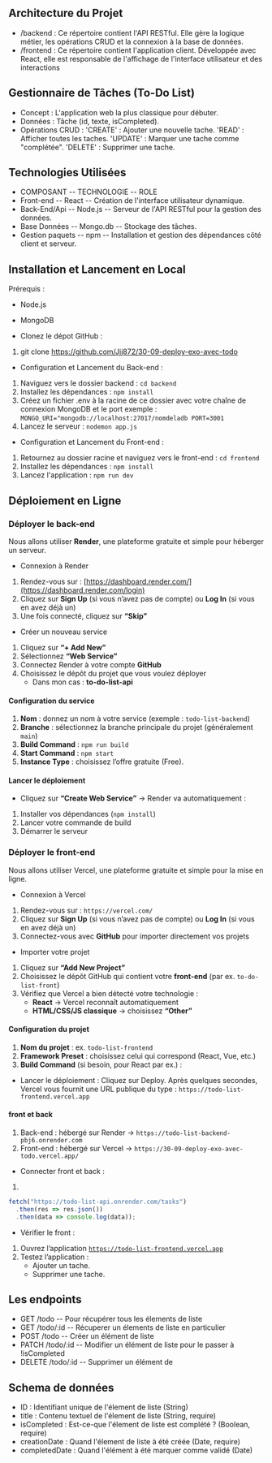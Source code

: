 ## Architecture du Projet
* /backend : Ce répertoire contient l'API RESTful. Elle gère la logique métier, les opérations CRUD et la connexion à la base de données.
* /frontend : Ce répertoire contient l'application client. Développée avec React, elle est responsable de l'affichage de l'interface utilisateur et des interactions

## Gestionnaire de Tâches (To-Do List)
- Concept : L'application web la plus classique pour débuter.
- Données : Tâche (id, texte, isCompleted).
- Opérations CRUD :
        'CREATE' : Ajouter une nouvelle tache.
        'READ' : Afficher toutes les taches.
        'UPDATE' : Marquer une tache comme "complétée".
        'DELETE' : Supprimer une tache.

## Technologies Utilisées 
- COMPOSANT         --   TECHNOLOGIE    --   ROLE
- Front-end         --   React          --   Création de l'interface utilisateur dynamique.
- Back-End/Api      --   Node.js        --   Serveur de l'API RESTful pour la gestion des données.
- Base Données      --   Mongo.db       --   Stockage des tâches.
- Gestion paquets   --   npm            --   Installation et gestion des dépendances côté client et serveur.


##  Installation et Lancement en Local
Prérequis : 
- Node.js
- MongoDB 

- Clonez le dépot GitHub :
1. git clone https://github.com/Jjj872/30-09-deploy-exo-avec-todo

- Configuration et Lancement du Back-end :
1. Naviguez vers le dossier backend : `cd backend`
2. Installez les dépendances : `npm install`
3. Créez un fichier .env à la racine de ce dossier avec votre chaîne de connexion MongoDB et le port exemple : 
        ```MONGO_URI="mongodb://localhost:27017/nomdeladb
        PORT=3001```
4. Lancez le serveur : `nodemon app.js`        

- Configuration et Lancement du Front-end : 
1. Retournez au dossier racine et naviguez vers le front-end : `cd frontend`
2. Installez les dépendances : `npm install`
3. Lancez l'application : `npm run dev`


## Déploiement en Ligne
### Déployer le back-end
Nous allons utiliser **Render**, une plateforme gratuite et simple pour héberger un serveur.

- Connexion à Render
1. Rendez-vous sur : [https://dashboard.render.com/](https://dashboard.render.com/login)
2. Cliquez sur **Sign Up** (si vous n’avez pas de compte) ou **Log In** (si vous en avez déjà un)
3. Une fois connecté, cliquez sur **“Skip”** 

- Créer un nouveau service
1. Cliquez sur **“+ Add New”**
2. Sélectionnez **“Web Service”**
3. Connectez Render à votre compte **GitHub**
4. Choisissez le dépôt du projet que vous voulez déployer
    - Dans mon cas : **to-do-list-api**

#### Configuration du service
1. **Nom** : donnez un nom à votre service (exemple : `todo-list-backend`)
2. **Branche** : sélectionnez la branche principale du projet (généralement `main`)
3. **Build Command** : `npm run build`
4. **Start Command** : `npm start`
5. **Instance Type** : choisissez l’offre gratuite (Free).

#### Lancer le déploiement
- Cliquez sur **“Create Web Service”** → Render va automatiquement :
1. Installer vos dépendances (`npm install`)
2. Lancer votre commande de build
3. Démarrer le serveur

### Déployer le front-end
Nous allons utiliser Vercel, une plateforme gratuite et simple pour la mise en ligne.

- Connexion à Vercel
1. Rendez-vous sur : `https://vercel.com/`
2. Cliquez sur **Sign Up** (si vous n’avez pas de compte) ou **Log In** (si vous en avez déjà un)
3. Connectez-vous avec **GitHub** pour importer directement vos projets

- Importer votre projet
1. Cliquez sur **“Add New Project”**
2. Choisissez le dépôt GitHub qui contient votre **front-end** (par ex. `to-do-list-front`)
3. Vérifiez que Vercel a bien détecté votre technologie :
    - **React** → Vercel reconnaît automatiquement
    - **HTML/CSS/JS classique** → choisissez **“Other”**

#### Configuration du projet
1. **Nom du projet** : ex. `todo-list-frontend`
2. **Framework Preset** : choisissez celui qui correspond (React, Vue, etc.)
3. **Build Command** (si besoin, pour React par ex.) :

-  Lancer le déploiement :
Cliquez sur Deploy.
Après quelques secondes, Vercel vous fournit une URL publique du type :
`https://todo-list-frontend.vercel.app`

#### front et back

1. Back-end : hébergé sur Render → `https://todo-list-backend-pbj6.onrender.com`
2. Front-end : hébergé sur Vercel → `https://30-09-deploy-exo-avec-todo.vercel.app/`

- Connecter front et back :

1. 
```javascript
fetch("https://todo-list-api.onrender.com/tasks")
  .then(res => res.json())
  .then(data => console.log(data));
``` 

- Vérifier le front : 
1. Ouvrez l’application [`https://todo-list-frontend.vercel.app`](https://todo-list-frontend.vercel.app)  
2. Testez l’application :
    - Ajouter un tache.
    - Supprimer une tache.


## Les endpoints
- GET     /todo       -- Pour récupérer tous les élements de liste
- GET     /todo/:id   -- Récuperer un élements de liste en particulier
- POST    /todo       -- Créer un élément de liste  
- PATCH   /todo/:id   -- Modifier un élément de liste pour le passer à !isCompleted
- DELETE  /todo/:id   -- Supprimer un élément de 


## Schema de données 
- ID : Identifiant unique de l'élement de liste (String)
- title : Contenu textuel de l'élement de liste (String, require)
- isCompleted : Est-ce-que l'élement de liste est complété ? (Boolean, require)
- creationDate : Quand l'élement de liste à été créée (Date, require)
- completedDate : Quand l'élément à été marquer comme validé (Date)
